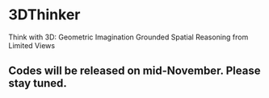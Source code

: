 # 3DThinker
Think with 3D: Geometric Imagination Grounded Spatial Reasoning from Limited Views

## Codes will be released on mid-November. Please stay tuned.
